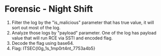 # Forensic - Night Shift

1. Filter the log by the "is_malicious" parameter that has true value, it will sort out most of the log.
2. Analyze those logs by "payload" parameter. One of the log has payload value that will run RCE via SSTI and encoded flag.
3. Decode the flag using base64.
4. Flag: ITSEC{l0g_1s_1mp0rt4nt_7753a4b5}